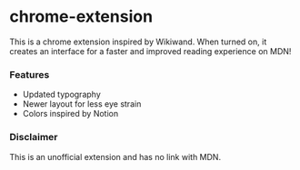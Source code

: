 # chrome-extension

This is a chrome extension inspired by Wikiwand. When turned on, it creates an interface for a faster and improved reading experience on MDN!

### Features

- Updated typography
- Newer layout for less eye strain
- Colors inspired by Notion

### Disclaimer
This is an unofficial extension and has no link with MDN.
